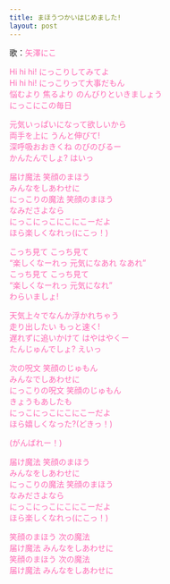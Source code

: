 ```yaml
---
title: まほうつかいはじめました!
layout: post
---
```

歌：<font color="hotpink">矢澤にこ</font>

<p><font color="hotpink">Hi hi hi! にっこりしてみてよ<br />
Hi hi hi! にっこりって大事だもん<br />
悩むより 焦るより のんびりといきましょう<br />
にっこにこの毎日</font></p>

<p><font color="hotpink">元気いっぱいになって欲しいから<br />
両手を上に うんと伸びて!<br />
深呼吸おおきくね のびのびるー<br />
かんたんでしょ? はいっ</font></p>

<p><font color="hotpink">届け魔法 笑顔のまほう<br />
みんなをしあわせに<br />
にっこりの魔法 笑顔のまほう<br />
なみださよなら<br />
にっこにっこにこにこーだよ<br />
ほら楽しくなれっ(にこっ！)</font></p>

<p><font color="hotpink">こっち見て こっち見て<br />
“楽しくなーれっ 元気になあれ なあれ”<br />
こっち見て こっち見て<br />
“楽しくなーれっ 元気になれ”<br />
わらいましょ!</font></p>

<p><font color="hotpink">天気上々でなんか浮かれちゃう<br />
走り出したい もっと速く!<br />
遅れずに追いかけて はやはやくー<br />
たんじゅんでしょ? えいっ</font></p>

<p><font color="hotpink">次の呪文 笑顔のじゅもん<br />
みんなでしあわせに<br />
にっこりの呪文 笑顔のじゅもん<br />
きょうもあしたも<br />
にっこにっこにこにこーだよ<br />
ほら嬉しくなった?(どきっ！)</font></p>

<p><font color="hotpink">(がんばれー！)</font></p>

<p><font color="hotpink">届け魔法 笑顔のまほう<br />
みんなをしあわせに<br />
にっこりの魔法 笑顔のまほう<br />
なみださよなら<br />
にっこにっこにこにこーだよ<br />
ほら楽しくなれっ(にこっ！)</font></p>

<p><font color="hotpink">笑顔のまほう 次の魔法<br />
届け魔法 みんなをしあわせに<br />
笑顔のまほう 次の魔法<br />
届け魔法 みんなをしあわせに</font></p>